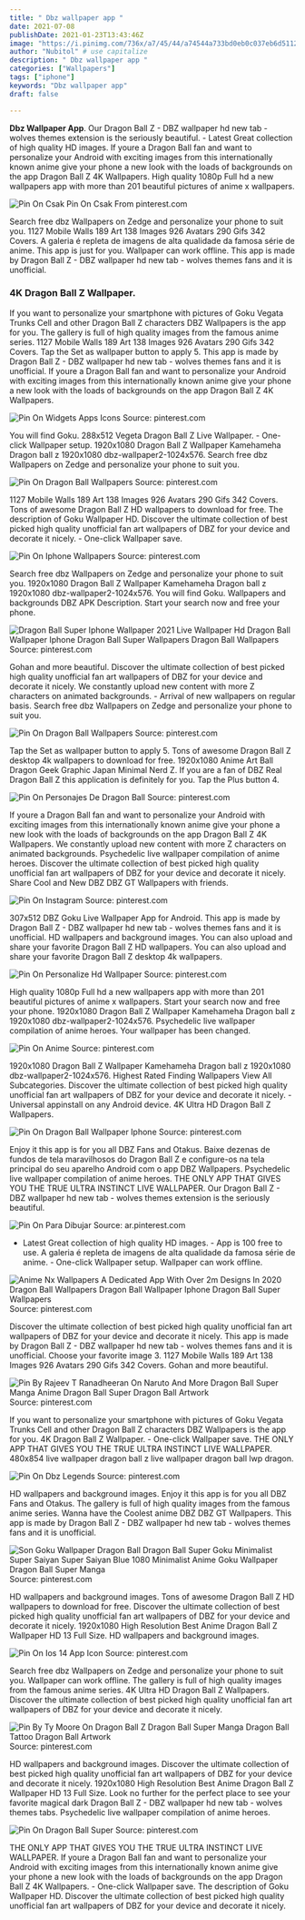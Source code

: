 ```yaml
---
title: " Dbz wallpaper app "
date: 2021-07-08
publishDate: 2021-01-23T13:43:46Z
image: "https://i.pinimg.com/736x/a7/45/44/a74544a733bd0eb0c037eb6d5112e417.jpg"
author: "Nubitol" # use capitalize
description: " Dbz wallpaper app "
categories: ["Wallpapers"]
tags: ["iphone"]
keywords: "Dbz wallpaper app"
draft: false

---
```



**Dbz Wallpaper App**. Our Dragon Ball Z - DBZ wallpaper hd new tab - wolves themes extension is the seriously beautiful. - Latest Great collection of high quality HD images. If youre a Dragon Ball fan and want to personalize your Android with exciting images from this internationally known anime give your phone a new look with the loads of backgrounds on the app Dragon Ball Z 4K Wallpapers. High quality 1080p Full hd a new wallpapers app with more than 201 beautiful pictures of anime x wallpapers.

![Pin On Csak](https://i.pinimg.com/474x/63/e2/f8/63e2f8184b2a1bb1af8b8805b94481dd.jpg "Pin On Csak")
Pin On Csak From pinterest.com


Search free dbz Wallpapers on Zedge and personalize your phone to suit you. 1127 Mobile Walls 189 Art 138 Images 926 Avatars 290 Gifs 342 Covers. A galeria é repleta de imagens de alta qualidade da famosa série de anime. This app is just for you. Wallpaper can work offline. This app is made by Dragon Ball Z - DBZ wallpaper hd new tab - wolves themes fans and it is unofficial.

### 4K Dragon Ball Z Wallpaper.

If you want to personalize your smartphone with pictures of Goku Vegata Trunks Cell and other Dragon Ball Z characters DBZ Wallpapers is the app for you. The gallery is full of high quality images from the famous anime series. 1127 Mobile Walls 189 Art 138 Images 926 Avatars 290 Gifs 342 Covers. Tap the Set as wallpaper button to apply 5. This app is made by Dragon Ball Z - DBZ wallpaper hd new tab - wolves themes fans and it is unofficial. If youre a Dragon Ball fan and want to personalize your Android with exciting images from this internationally known anime give your phone a new look with the loads of backgrounds on the app Dragon Ball Z 4K Wallpapers.


![Pin On Widgets Apps Icons](https://i.pinimg.com/originals/dd/a5/86/dda5861049d311e8af0d5fd6262d7921.png "Pin On Widgets Apps Icons")
Source: pinterest.com

You will find Goku. 288x512 Vegeta Dragon Ball Z Live Wallpaper. - One-click Wallpaper setup. 1920x1080 Dragon Ball Z Wallpaper Kamehameha Dragon ball z 1920x1080 dbz-wallpaper2-1024x576. Search free dbz Wallpapers on Zedge and personalize your phone to suit you.

![Pin On Dragon Ball Wallpapers](https://i.pinimg.com/originals/63/84/b8/6384b80c180ad4a7833384bb4ff69eab.png "Pin On Dragon Ball Wallpapers")
Source: pinterest.com

1127 Mobile Walls 189 Art 138 Images 926 Avatars 290 Gifs 342 Covers. Tons of awesome Dragon Ball Z HD wallpapers to download for free. The description of Goku Wallpaper HD. Discover the ultimate collection of best picked high quality unofficial fan art wallpapers of DBZ for your device and decorate it nicely. - One-click Wallpaper save.

![Pin On Iphone Wallpapers](https://i.pinimg.com/originals/48/e6/5f/48e65f9327ce4e6e93c1ead94ca836ed.png "Pin On Iphone Wallpapers")
Source: pinterest.com

Search free dbz Wallpapers on Zedge and personalize your phone to suit you. 1920x1080 Dragon Ball Z Wallpaper Kamehameha Dragon ball z 1920x1080 dbz-wallpaper2-1024x576. You will find Goku. Wallpapers and backgrounds DBZ APK Description. Start your search now and free your phone.

![Dragon Ball Super Iphone Wallpaper 2021 Live Wallpaper Hd Dragon Ball Wallpaper Iphone Dragon Ball Super Wallpapers Dragon Ball Wallpapers](https://i.pinimg.com/originals/3f/ec/4e/3fec4ec15dd64ac684c0d779d0b9117c.jpg "Dragon Ball Super Iphone Wallpaper 2021 Live Wallpaper Hd Dragon Ball Wallpaper Iphone Dragon Ball Super Wallpapers Dragon Ball Wallpapers")
Source: pinterest.com

Gohan and more beautiful. Discover the ultimate collection of best picked high quality unofficial fan art wallpapers of DBZ for your device and decorate it nicely. We constantly upload new content with more Z characters on animated backgrounds. - Arrival of new wallpapers on regular basis. Search free dbz Wallpapers on Zedge and personalize your phone to suit you.

![Pin On Dragon Ball Wallpapers](https://i.pinimg.com/736x/1c/71/58/1c7158b0432994a663ddb2a48d9429a4.jpg "Pin On Dragon Ball Wallpapers")
Source: pinterest.com

Tap the Set as wallpaper button to apply 5. Tons of awesome Dragon Ball Z desktop 4k wallpapers to download for free. 1920x1080 Anime Art Ball Dragon Geek Graphic Japan Minimal Nerd Z. If you are a fan of DBZ Real Dragon Ball Z this application is definitely for you. Tap the Plus button 4.

![Pin On Personajes De Dragon Ball](https://i.pinimg.com/564x/17/c9/d6/17c9d60f78f7ddff0c97c2828ad3d560.jpg "Pin On Personajes De Dragon Ball")
Source: pinterest.com

If youre a Dragon Ball fan and want to personalize your Android with exciting images from this internationally known anime give your phone a new look with the loads of backgrounds on the app Dragon Ball Z 4K Wallpapers. We constantly upload new content with more Z characters on animated backgrounds. Psychedelic live wallpaper compilation of anime heroes. Discover the ultimate collection of best picked high quality unofficial fan art wallpapers of DBZ for your device and decorate it nicely. Share Cool and New DBZ DBZ GT Wallpapers with friends.

![Pin On Instagram](https://i.pinimg.com/originals/32/70/7b/32707bf1e9307423f73067bceb663ba6.jpg "Pin On Instagram")
Source: pinterest.com

307x512 DBZ Goku Live Wallpaper App for Android. This app is made by Dragon Ball Z - DBZ wallpaper hd new tab - wolves themes fans and it is unofficial. HD wallpapers and background images. You can also upload and share your favorite Dragon Ball Z HD wallpapers. You can also upload and share your favorite Dragon Ball Z desktop 4k wallpapers.

![Pin On Personalize Hd Wallpaper](https://i.pinimg.com/originals/9e/fa/f4/9efaf4d36d127f16eb77830e0499f651.jpg "Pin On Personalize Hd Wallpaper")
Source: pinterest.com

High quality 1080p Full hd a new wallpapers app with more than 201 beautiful pictures of anime x wallpapers. Start your search now and free your phone. 1920x1080 Dragon Ball Z Wallpaper Kamehameha Dragon ball z 1920x1080 dbz-wallpaper2-1024x576. Psychedelic live wallpaper compilation of anime heroes. Your wallpaper has been changed.

![Pin On Anime](https://i.pinimg.com/originals/72/c6/61/72c66125398276dc2421ec6ef9fe7c40.jpg "Pin On Anime")
Source: pinterest.com

1920x1080 Dragon Ball Z Wallpaper Kamehameha Dragon ball z 1920x1080 dbz-wallpaper2-1024x576. Highest Rated Finding Wallpapers View All Subcategories. Discover the ultimate collection of best picked high quality unofficial fan art wallpapers of DBZ for your device and decorate it nicely. - Universal appinstall on any Android device. 4K Ultra HD Dragon Ball Z Wallpapers.

![Pin On Dragon Ball Wallpaper Iphone](https://i.pinimg.com/originals/84/af/44/84af441670b2e58651a0f2f9806d8e9b.png "Pin On Dragon Ball Wallpaper Iphone")
Source: pinterest.com

Enjoy it this app is for you all DBZ Fans and Otakus. Baixe dezenas de fundos de tela maravilhosos do Dragon Ball Z e configure-os na tela principal do seu aparelho Android com o app DBZ Wallpapers. Psychedelic live wallpaper compilation of anime heroes. THE ONLY APP THAT GIVES YOU THE TRUE ULTRA INSTINCT LIVE WALLPAPER. Our Dragon Ball Z - DBZ wallpaper hd new tab - wolves themes extension is the seriously beautiful.

![Pin On Para Dibujar](https://i.pinimg.com/originals/ab/55/80/ab5580c8d13b67d397ee875c11165bbb.jpg "Pin On Para Dibujar")
Source: ar.pinterest.com

- Latest Great collection of high quality HD images. - App is 100 free to use. A galeria é repleta de imagens de alta qualidade da famosa série de anime. - One-click Wallpaper setup. Wallpaper can work offline.

![Anime Nx Wallpapers A Dedicated App With Over 2m Designs In 2020 Dragon Ball Wallpapers Dragon Ball Wallpaper Iphone Dragon Ball Super Wallpapers](https://i.pinimg.com/originals/f4/f6/d6/f4f6d6a94bc4a836843d6431f3c24a11.jpg "Anime Nx Wallpapers A Dedicated App With Over 2m Designs In 2020 Dragon Ball Wallpapers Dragon Ball Wallpaper Iphone Dragon Ball Super Wallpapers")
Source: pinterest.com

Discover the ultimate collection of best picked high quality unofficial fan art wallpapers of DBZ for your device and decorate it nicely. This app is made by Dragon Ball Z - DBZ wallpaper hd new tab - wolves themes fans and it is unofficial. Choose your favorite image 3. 1127 Mobile Walls 189 Art 138 Images 926 Avatars 290 Gifs 342 Covers. Gohan and more beautiful.

![Pin By Rajeev T Ranadheeran On Naruto And More Dragon Ball Super Manga Anime Dragon Ball Super Dragon Ball Artwork](https://i.pinimg.com/736x/68/b0/ca/68b0ca2acb7a5d96bd9f8afe202d7fdb.jpg "Pin By Rajeev T Ranadheeran On Naruto And More Dragon Ball Super Manga Anime Dragon Ball Super Dragon Ball Artwork")
Source: pinterest.com

If you want to personalize your smartphone with pictures of Goku Vegata Trunks Cell and other Dragon Ball Z characters DBZ Wallpapers is the app for you. 4K Dragon Ball Z Wallpaper. - One-click Wallpaper save. THE ONLY APP THAT GIVES YOU THE TRUE ULTRA INSTINCT LIVE WALLPAPER. 480x854 live wallpaper dragon ball z live wallpaper dragon ball lwp dragon.

![Pin On Dbz Legends](https://i.pinimg.com/originals/63/73/16/637316dacc3dfec3b4574c9dda674660.jpg "Pin On Dbz Legends")
Source: pinterest.com

HD wallpapers and background images. Enjoy it this app is for you all DBZ Fans and Otakus. The gallery is full of high quality images from the famous anime series. Wanna have the Coolest anime DBZ DBZ GT Wallpapers. This app is made by Dragon Ball Z - DBZ wallpaper hd new tab - wolves themes fans and it is unofficial.

![Son Goku Wallpaper Dragon Ball Dragon Ball Super Goku Minimalist Super Saiyan Super Saiyan Blue 1080 Minimalist Anime Goku Wallpaper Dragon Ball Super Manga](https://i.pinimg.com/originals/a2/3f/e6/a23fe695290b99345fa23efe25da0a2e.jpg "Son Goku Wallpaper Dragon Ball Dragon Ball Super Goku Minimalist Super Saiyan Super Saiyan Blue 1080 Minimalist Anime Goku Wallpaper Dragon Ball Super Manga")
Source: pinterest.com

HD wallpapers and background images. Tons of awesome Dragon Ball Z HD wallpapers to download for free. Discover the ultimate collection of best picked high quality unofficial fan art wallpapers of DBZ for your device and decorate it nicely. 1920x1080 High Resolution Best Anime Dragon Ball Z Wallpaper HD 13 Full Size. HD wallpapers and background images.

![Pin On Ios 14 App Icon](https://i.pinimg.com/736x/97/9b/52/979b52ba619881c90c4327ac6175beeb.jpg "Pin On Ios 14 App Icon")
Source: pinterest.com

Search free dbz Wallpapers on Zedge and personalize your phone to suit you. Wallpaper can work offline. The gallery is full of high quality images from the famous anime series. 4K Ultra HD Dragon Ball Z Wallpapers. Discover the ultimate collection of best picked high quality unofficial fan art wallpapers of DBZ for your device and decorate it nicely.

![Pin By Ty Moore On Dragon Ball Z Dragon Ball Super Manga Dragon Ball Tattoo Dragon Ball Artwork](https://i.pinimg.com/originals/ec/d4/e0/ecd4e023c54ab82eef26de121dbc14a3.jpg "Pin By Ty Moore On Dragon Ball Z Dragon Ball Super Manga Dragon Ball Tattoo Dragon Ball Artwork")
Source: pinterest.com

HD wallpapers and background images. Discover the ultimate collection of best picked high quality unofficial fan art wallpapers of DBZ for your device and decorate it nicely. 1920x1080 High Resolution Best Anime Dragon Ball Z Wallpaper HD 13 Full Size. Look no further for the perfect place to see your favorite magical dark Dragon Ball Z - DBZ wallpaper hd new tab - wolves themes tabs. Psychedelic live wallpaper compilation of anime heroes.

![Pin On Dragon Ball Super](https://i.pinimg.com/736x/a7/45/44/a74544a733bd0eb0c037eb6d5112e417.jpg "Pin On Dragon Ball Super")
Source: pinterest.com

THE ONLY APP THAT GIVES YOU THE TRUE ULTRA INSTINCT LIVE WALLPAPER. If youre a Dragon Ball fan and want to personalize your Android with exciting images from this internationally known anime give your phone a new look with the loads of backgrounds on the app Dragon Ball Z 4K Wallpapers. - One-click Wallpaper save. The description of Goku Wallpaper HD. Discover the ultimate collection of best picked high quality unofficial fan art wallpapers of DBZ for your device and decorate it nicely.

